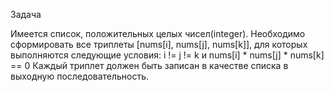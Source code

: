 Задача

Имеется список, положительных целых чисел(integer). Необходимо сформировать все
триплеты [nums[i], nums[j], nums[k]], для которых выполняются следующие условия: i != j !=
k и nums[i] * nums[j] * nums[k] == 0 Каждый триплет должен быть записан в качестве списка
в выходную последовательность.